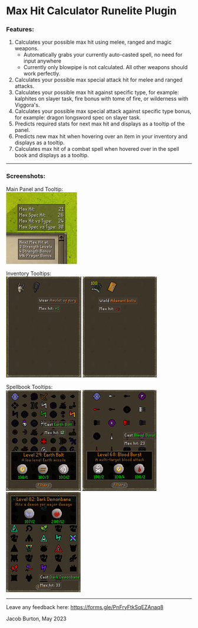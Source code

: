 # Max Hit Calculator Runelite Plugin

### Features:
1. Calculates your possible max hit using melee, ranged and magic weapons.
   - Automatically grabs your currently auto-casted spell, no need for input anywhere
   - Currently only blowpipe is not calculated. All other weapons should work perfectly.
2. Calculates your possible max special attack hit for melee and ranged attacks.
3. Calculates your possible max hit against specific type, for example: kalphites on slayer task, fire bonus with tome of fire, or wilderness with Viggora's.
4. Calculates your possible max special attack against specific type bonus, for example: dragon longsword spec on slayer task.
5. Predicts required stats for next max hit and displays as a tooltip of the panel.
6. Predicts new max hit when hovering over an item in your inventory and displays as a tooltip.
7. Calculates max hit of a combat spell when hovered over in the spell book and displays as a tooltip.

<hr>

### Screenshots:
Main Panel and Tooltip: <br>
![Main Panel](/assets/melee_example.png) <br>

Inventory Tooltips: <br>
![Inventory Example 1](/assets/inventory_example1.png)
![Inventory Example 2](/assets/inventory_example2.png) <br>

Spellbook Tooltips: <br>
![Spellbook Example 1](/assets/spellbook_example1.png)
![Spellbook Example 2](/assets/spellbook_example2.png)
![Spellbook Example 3](/assets/spellbook_example3.png) <br>

<hr>

Leave any feedback here: https://forms.gle/PnFryFtkSqEZAnaq8 <br>

Jacob Burton, May 2023 <br>
